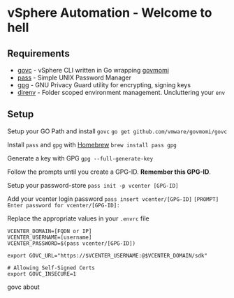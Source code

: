 # vSphere Automation - Welcome to hell

## Requirements
* [govc](https://github.com/vmware/govmomi/tree/master/govc) - vSphere CLI written in Go wrapping [govmomi](https://github.com/vmware/govmomi)
* [pass](https://www.passwordstore.org/) - Simple UNIX Password Manager
* [gpg](https://gnupg.org/) - GNU Privacy Guard utility for encrypting, signing keys
* [direnv](https://direnv.net/) - Folder scoped environment management. Uncluttering your `env`
## Setup
Setup your GO Path and install `govc`
`go get github.com/vmware/govmomi/govc`

Install `pass` and `gpg` with [Homebrew](https://brew.sh/)
`brew install pass gpg`

Generate a key with GPG
`gpg --full-generate-key`

Follow the prompts until you create a GPG-ID.  **Remember this GPG-ID**.

Setup your password-store
`pass init -p vcenter [GPG-ID]`

Add your vcenter login password
`pass insert vcenter/[GPG-ID]`
`[PROMPT] Enter password for vcenter/[GPG-ID]:`

Replace the appropriate values in your `.envrc` file
```
VCENTER_DOMAIN=[FQDN or IP]
VCENTER_USERNAME=[username]
VCENTER_PASSWORD=$(pass vcenter/[GPG-ID])

export GOVC_URL="https://$VCENTER_USERNAME:@$VCENTER_DOMAIN/sdk"

# Allowing Self-Signed Certs
export GOVC_INSECURE=1  
```

govc about
